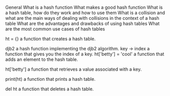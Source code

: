 General What is a hash function What makes a good hash function What is a hash table, how do they work and how to use them What is a collision and what are the main ways of dealing with collisions in the context of a hash table What are the advantages and drawbacks of using hash tables What are the most common use cases of hash tables

ht = {} a function that creates a hash table.

djb2 a hash function implementing the djb2 algorithm.
key -> index a function that gives you the index of a key.
ht['betty'] = 'cool' a function that adds an element to the hash table.

ht['betty'] a function that retrieves a value associated with a key.

print(ht) a function that prints a hash table.

del ht a function that deletes a hash table.
